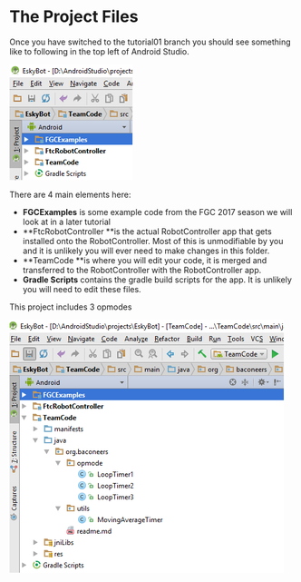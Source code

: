 # The Project Files

Once you have switched to the tutorial01 branch you should see something like to following in the top left of Android Studio.

![](/assets/tut1project1.png)

There are 4 main elements here:

* **FGCExamples** is some example code from the FGC 2017 season we will look at in a later tutorial
* **FtcRobotController **is the actual RobotController app that gets installed onto the RobotController. Most of this is unmodifiable by you and it is unlikely you will ever need to make changes in this folder.
* **TeamCode **is where you will edit your code, it is merged and transferred to the RobotController with the RobotController app. 
* **Gradle Scripts** contains the gradle build scripts for the app. It is unlikely you will need to edit these files.

This project includes 3 opmodes

![](/assets/tut1project2.png)

